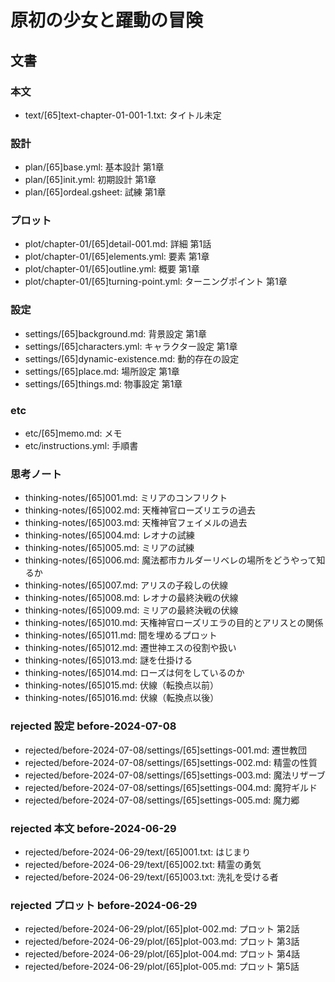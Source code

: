 # 原初の少女と躍動の冒険
## 文書
### 本文
- text/[65]text-chapter-01-001-1.txt: タイトル未定

### 設計
- plan/[65]base.yml:      基本設計 第1章
- plan/[65]init.yml:      初期設計 第1章
- plan/[65]ordeal.gsheet: 試練 第1章

### プロット
- plot/chapter-01/[65]detail-001.md:     詳細 第1話
- plot/chapter-01/[65]elements.yml:      要素 第1章
- plot/chapter-01/[65]outline.yml:       概要 第1章
- plot/chapter-01/[65]turning-point.yml: ターニングポイント 第1章

### 設定
- settings/[65]background.md:        背景設定 第1章
- settings/[65]characters.yml:       キャラクター設定 第1章
- settings/[65]dynamic-existence.md: 動的存在の設定
- settings/[65]place.md:             場所設定 第1章
- settings/[65]things.md:            物事設定 第1章

### etc
- etc/[65]memo.md:      メモ
- etc/instructions.yml: 手順書

### 思考ノート
- thinking-notes/[65]001.md: ミリアのコンフリクト
- thinking-notes/[65]002.md: 天権神官ローズリエラの過去
- thinking-notes/[65]003.md: 天権神官フェイメルの過去
- thinking-notes/[65]004.md: レオナの試練
- thinking-notes/[65]005.md: ミリアの試練
- thinking-notes/[65]006.md: 魔法都市カルダーリベレの場所をどうやって知るか
- thinking-notes/[65]007.md: アリスの子殺しの伏線
- thinking-notes/[65]008.md: レオナの最終決戦の伏線
- thinking-notes/[65]009.md: ミリアの最終決戦の伏線
- thinking-notes/[65]010.md: 天権神官ローズリエラの目的とアリスとの関係
- thinking-notes/[65]011.md: 間を埋めるプロット
- thinking-notes/[65]012.md: 遷世神エスの役割や扱い
- thinking-notes/[65]013.md: 謎を仕掛ける
- thinking-notes/[65]014.md: ローズは何をしているのか
- thinking-notes/[65]015.md: 伏線（転換点以前）
- thinking-notes/[65]016.md: 伏線（転換点以後）

### rejected 設定 before-2024-07-08
- rejected/before-2024-07-08/settings/[65]settings-001.md: 遷世教団
- rejected/before-2024-07-08/settings/[65]settings-002.md: 精霊の性質
- rejected/before-2024-07-08/settings/[65]settings-003.md: 魔法リザーブ
- rejected/before-2024-07-08/settings/[65]settings-004.md: 魔狩ギルド
- rejected/before-2024-07-08/settings/[65]settings-005.md: 魔力郷

### rejected 本文 before-2024-06-29
- rejected/before-2024-06-29/text/[65]001.txt: はじまり
- rejected/before-2024-06-29/text/[65]002.txt: 精霊の勇気
- rejected/before-2024-06-29/text/[65]003.txt: 洗礼を受ける者

### rejected プロット before-2024-06-29
- rejected/before-2024-06-29/plot/[65]plot-002.md: プロット 第2話
- rejected/before-2024-06-29/plot/[65]plot-003.md: プロット 第3話
- rejected/before-2024-06-29/plot/[65]plot-004.md: プロット 第4話
- rejected/before-2024-06-29/plot/[65]plot-005.md: プロット 第5話
